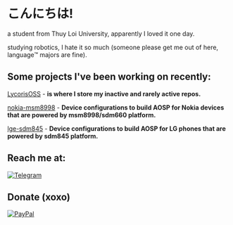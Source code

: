 # こんにちは!

a student from Thuy Loi University, apparently I loved it one day.

studying robotics, I hate it so much (someone please get me out of here, language™️ majors are fine).

## Some projects I've been working on recently:
[LycorisOSS](https://github.com/LycorisOSS) - **is where I store my inactive and rarely active repos.** 

[nokia-msm8998](https://github.com/nokia-msm8998) - **Device configurations to build AOSP for Nokia devices that are powered by msm8998/sdm660 platform.**

[lge-sdm845](https://github.com/lge-sdm845) - **Device configurations to build AOSP for LG phones that are powered by sdm845 platform.**

## Reach me at:
[![Telegram](https://img.shields.io/badge/Telegram-0088cc?style=for-the-badge&logo=telegram&logoColor=ffffff)](https://t.me/log1cs)

## Donate (xoxo)
[![PayPal](https://img.shields.io/badge/PayPal-00457C?style=for-the-badge&logo=paypal&logoColor=white)](https://paypal.me/log1cs)
